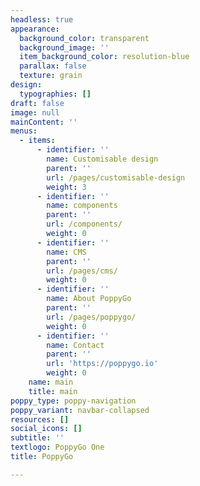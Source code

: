 ```yaml
---
headless: true
appearance:
  background_color: transparent
  background_image: ''
  item_background_color: resolution-blue
  parallax: false
  texture: grain
design:
  typographies: []
draft: false
image: null
mainContent: ''
menus:
  - items:
      - identifier: ''
        name: Customisable design
        parent: ''
        url: /pages/customisable-design
        weight: 3
      - identifier: ''
        name: components
        parent: ''
        url: /components/
        weight: 0
      - identifier: ''
        name: CMS
        parent: ''
        url: /pages/cms/
        weight: 0
      - identifier: ''
        name: About PoppyGo
        parent: ''
        url: /pages/poppygo/
        weight: 0
      - identifier: ''
        name: Contact
        parent: ''
        url: 'https://poppygo.io'
        weight: 0
    name: main
    title: main
poppy_type: poppy-navigation
poppy_variant: navbar-collapsed
resources: []
social_icons: []
subtitle: ''
textlogo: PoppyGo One
title: PoppyGo

---
```

